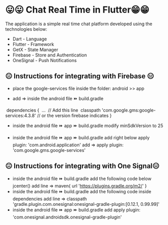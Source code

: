 # 😛😛 Chat  Real Time in Flutter😁😁

The application is a simple real time chat platform developed using the technologies below:

- Dart - Language
- Flutter - Framework
- GetX - State Manager
- Firebase - Store and Authentication
- OneSignal - Push Notifications



## 😐 Instructions for integrating with Firebase 😑

- place the google-services file inside the folder: android >> app

-  add => inside the android file ⏩ build.gradle

  ​	dependencies {
  ​    	   ...
  ​    	   // Add this line
  ​    	   classpath 'com.google.gms:google-services:4.3.8' // or the version firebase indicates
    	}

- inside the android file ⏩ app   ⏩ build.gradle modify minSdkVersion to 25

- inside the android file ⏩ app ⏩ build.gradle add right below apply plugin: 'com.android.application'
  add => apply plugin: 'com.google.gms.google-services'



## 😐 Instructions for integrating with One Signal😑

- inside the android file ⏩ build.gradle add the following code below jcenter()
  add line => maven{ url 'https://plugins.gradle.org/m2/' }
- inside the android file ⏩ build.gradle add the following code inside dependencies
  add line => classpath 'gradle.plugin.com.onesignal:onesignal-gradle-plugin:[0.12.1, 0.99.99]'
- inside the android file ⏩ app ⏩ build.gradle add
  apply plugin: 'com.onesignal.androidsdk.onesignal-gradle-plugin'

